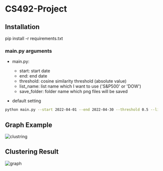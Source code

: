 # CS492-Project

## Installation   
pip install -r requirements.txt

### main.py arguments    
* main.py:   
    *   start: start date   
    *   end: end date   
    *   threshold: cosine similarity threshold (absolute value)   
    *   list_name: list name which I want to use ('S&P500' or 'DOW')   
    *   save_folder: folder name which png files will be saved   

* default setting   
```bash
python main.py --start 2022-04-01 --end 2022-04-30 --threshold 0.5 --list_name DOW --save_folder graph_png 
```

## Graph Example
![clustring](https://user-images.githubusercontent.com/87713422/168440811-dc2340d9-461c-46d2-b95f-bad813f270ad.png)


## Clustering Result
![graph](https://user-images.githubusercontent.com/87713422/168440780-b81754d2-a879-4543-9215-ca52bc7836d5.png)
